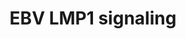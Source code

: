 ---
annotations:
- id: PW:0001057
  parent: disease pathway
  type: Pathway Ontology
  value: Epstein-Barr virus infection pathway
authors:
- MaintBot
- Christine Chichester
citedin:
- link: PMC7645421
description: based on science-slides...
last-edited: 2013-07-08
organisms:
- Rattus norvegicus
redirect_from:
- /index.php/Pathway:WP1278
- /instance/WP1278
- /instance/WP1278_rr69373
revision: r69373
schema-jsonld:
- '@context': https://schema.org/
  '@id': https://wikipathways.github.io/pathways/WP1278.html
  '@type': Dataset
  creator:
    '@type': Organization
    name: WikiPathways
  description: based on science-slides...
  keywords:
  - Ccl20
  - Ccl5
  - Chuk
  - Hsp90aa1
  - Ifnb1
  - Ikbkb
  - Ikbkg
  - Irak1_predicted
  - Mapk1
  - Mapk8
  - NP_001100528.1
  - NP_001101058.1
  - NP_001101224.1
  - NP_001101390.1
  - NP_001101771.1
  - Nfkb1
  - Nfkb2
  - Pdlim7
  - Rela
  - Tnf
  - Tradd
  license: CC0
  name: EBV LMP1 signaling
seo: CreativeWork
title: EBV LMP1 signaling
wpid: WP1278
---